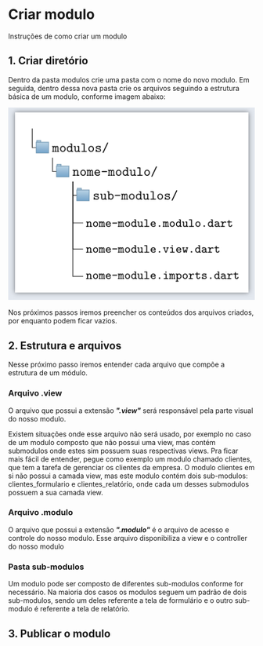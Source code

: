
# Criar modulo

Instruções de como criar um modulo



## 1. Criar diretório

 <!-- Dentro da pasta modulos, crie a pasta do modulo e dentro dessa nova pasta crie os arquivos que vão compor o modulo, da seguinte forma: -->

 Dentro da pasta modulos crie uma pasta com o nome do novo modulo. Em seguida, dentro dessa nova pasta crie os arquivos seguindo a estrutura básica de um modulo, conforme imagem abaixo: 


![Arquitetura de um modulo](assets/arq_modulo.png)



Nos próximos passos iremos preencher os conteúdos dos arquivos criados, por enquanto podem ficar vazios. 



## 2. Estrutura e arquivos

Nesse próximo passo iremos entender cada arquivo que compõe a estrutura de um módulo.

### Arquivo .view

O arquivo que possui a extensão ***".view"*** será responsável pela parte visual do nosso modulo.

 Existem situações onde esse arquivo não será usado, por exemplo no caso de um modulo composto que não possui uma view, mas contém submodulos onde estes sim possuem suas respectivas views. 
  Pra ficar mais fácil de entender, pegue como exemplo um modulo chamado clientes, que tem a tarefa de gerenciar os clientes da empresa. O modulo clientes em si não possui a camada view, mas este modulo contém dois sub-modulos: clientes_formulario e clientes_relatório, onde cada um desses submodulos possuem a sua camada view.   


###  Arquivo .modulo

O arquivo que possui a extensão ***".modulo"*** é o arquivo de acesso e controle do nosso modulo. Esse arquivo disponibiliza a view e o controller do nosso modulo

###  Pasta sub-modulos

Um modulo pode ser composto de diferentes sub-modulos conforme for necessário. Na maioria dos casos os modulos seguem um padrão de dois sub-modulos, sendo um deles referente a tela de formulário e o outro sub-modulo é referente a tela de relatório.

## 3. Publicar o modulo
